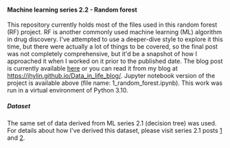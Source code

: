 #### **Machine learning series 2.2 - Random forest**

This repository currently holds most of the files used in this random forest (RF) project. RF is another commonly used machine learning (ML) algorithm in drug discovery. I've attempted to use a deeper-dive style to explore it this time, but there were actually a lot of things to be covered, so the final post was not completely comprehensive, but it'd be a snapshot of how I approached it when I worked on it prior to the published date. The blog post is currently available [here](https://jhylin.github.io/Data_in_life_blog/posts/17_ML2-2_Random_forest/1_random_forest.html) or you can read it from my blog at https://jhylin.github.io/Data_in_life_blog/. Jupyter notebook version of the project is available above (file name: 1_random_forest.ipynb). This work was run in a virtual environment of Python 3.10.

##### **Dataset**

The same set of data derived from ML series 2.1 (decision tree) was used. For details about how I've derived this dataset, please visit series 2.1 posts [1](https://jhylin.github.io/Data_in_life_blog/posts/16_ML2-1_Decision_tree/1_data_col_prep.html) and [2](https://jhylin.github.io/Data_in_life_blog/posts/16_ML2-1_Decision_tree/2_data_prep_tran.html).
